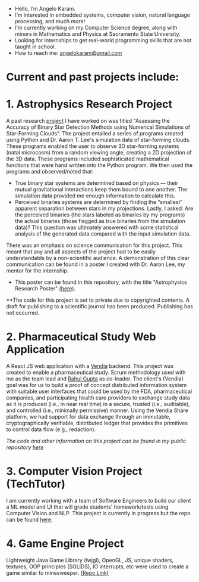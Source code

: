 - Hello, I’m Angelo Karam.
- I’m interested in embedded systems, computer vision, natural language processing,  and much more!
- I’m currently working on my Computer Science degree, along with minors in Mathematics and Physics at Sacramento State University.
- Looking for internships to get real-world programming skills that are not taught in school. 
- How to reach me: angelokaram@gmail.com

# Current and past projects include:

# 1. Astrophysics Research Project
  A past research [project](https://github.com/Angkaram/Angkaram/blob/main/Astrophysics_Research_Poster.pdf) I have worked on was titled "Assessing the Accuracy of Binary Star Detection Methods using Numerical Simulations of Star-Forming 
  Clouds". 
  The project entailed a series of programs created using Python and Dr. Aaron T. Lee's simulation data of star-forming clouds. These programs enabled the user to observe 
  3D star-forming systems (natal microcosm) from a random viewing angle, creating a 2D projection of the 3D data. These programs
  included sophisticated mathematical functions that were hand written into the Python program. We then used the programs and observed/noted that:
  - True binary star systems are determined based on physics — their mutual gravitational interactions keep them bound to one another. The
    simulation data provided me enough information to calculate this.
  - Perceived binaries systems are determined by finding the “smallest” apparent separation between stars in my projections.
Lastly, I asked: Are the perceived binaries (the stars labeled as binaries by my programs) the actual binaries (those flagged as true binaries from the simulation data)? This question was ultimately answered with some statistical analysis of the generated data compared with the input simulation data. 

  There was an emphasis on science communication for this project. This meant that any and all aspects of the project had to be easily understandable by a 
  non-scientific audience. A demonstration of this clear communication can be found in a poster I created with Dr. Aaron Lee, my mentor for the 
  internship. 
  - This poster can be found in this repository, with the title "Astrophysics Research Poster" [(here)](https://github.com/Angkaram/Angkaram/blob/main/Astrophysics_Research_Poster.pdf). 

**The code for this project is set to private due
    to copyrighted contents. A draft for publishing to a scientific journal has been produced. Publishing has not occurred. 

# 2. Pharmaceutical Study Web Application
  A React JS web application with a [Vendia](https://www.vendia.com) backend. This project was created to enable a pharmaceutical study. Scrum methodology used with me as the team lead and [Rahul Gupta](https://github.com/rahulio96) as co-leader. 
  The client's (Vendia) goal was for us to build a proof of concept distributed information system with suitable user interfaces that could be used by the FDA, 
  pharmaceutical companies, and participating health care providers to exchange study data as it is produced (i.e., in near real time) in a 
  secure, trusted (i.e., auditable), and controlled (i.e., minimally permissive) manner. Using the Vendia 
  Share platform, we had support for data exchange through an immutable, cryptographically verifiable, distributed ledger that provides the primitives 
  to control data flow (e.g., redaction). 
  
  *The code and other information on this project can be found in my public repository [here](https://github.com/Angkaram/Pharmaceutical-Study-Web-App-Project)*

# 3. Computer Vision Project (TechTutor)
  I am currently working with a team of Software Engineers to build our client a ML model and UI that will grade students' homework/tests using Computer Vision and NLP. This project is currently in progress but the repo can be found [here](https://github.com/Very-Bad-Goose/Senior-Project).

# 4. Game Engine Project
  Lightweight Java Game Library (lwjgl), OpenGL, JS, unique shaders, textures, OOP principles (SOLIDS), IO interrupts, etc were used to create a game similar to minesweeper. [(Repo Link)](https://github.com/Angkaram/OpenGL-Java-Project)

<!---
Angkaram/Angkaram is a ✨ special ✨ repository because its `README.md` (this file) appears on your GitHub profile.
You can click the Preview link to take a look at your changes.
--->

